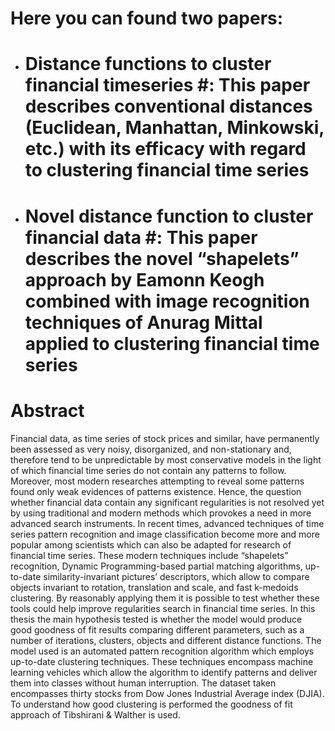 # Here you can found two papers: 
- # Distance functions to cluster financial timeseries #: This paper describes conventional distances (Euclidean, Manhattan, Minkowski, etc.) with its efficacy with regard to clustering financial time series 
- # Novel distance function to cluster financial data #: This paper describes the novel “shapelets” approach by Eamonn Keogh combined with image recognition techniques of Anurag Mittal applied to clustering financial time series


# Abstract
Financial data, as time series of stock prices and similar, have permanently been assessed as very noisy, disorganized, and non-stationary and, therefore tend to be unpredictable by most conservative models in the light of which financial time series do not contain any patterns to follow. Moreover, most modern researches attempting to reveal some patterns found only weak evidences of patterns existence. Hence, the question whether financial data contain any significant regularities is not resolved yet by using traditional and modern methods which provokes a need in more advanced search instruments. In recent times, advanced techniques of time series pattern recognition and image classification become more and more popular among scientists which can also be adapted for research of financial time series. These modern techniques include “shapelets” recognition, Dynamic Programming-based partial matching algorithms, up-to-date similarity-invariant pictures’ descriptors, which allow to compare objects invariant to rotation, translation and scale, and fast k-medoids clustering. By reasonably applying them it is possible to test whether these tools could help improve regularities search in financial time series.
In this thesis the main hypothesis tested is whether the model would produce good goodness of fit results comparing different parameters, such as a number of iterations, clusters, objects and different distance functions. The model used is an automated pattern recognition algorithm which employs up-to-date clustering techniques. These techniques encompass machine learning vehicles which allow the algorithm to identify patterns and deliver them into classes without human interruption. The dataset taken encompasses thirty stocks from Dow Jones Industrial Average index (DJIA). To understand how good clustering is performed the goodness of fit approach of Tibshirani & Walther is used.
